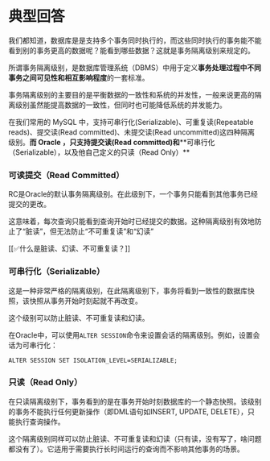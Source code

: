 # 典型回答
我们都知道，数据库是是支持多个事务同时执行的，而这些同时执行的事务能不能看到别的事务更高的数据呢？能看到哪些数据？这就是事务隔离级别来规定的。



所谓事务隔离级别，是数据库管理系统（DBMS）中用于定义**事务处理过程中不同事务之间可见性和相互影响程度**的一套标准。



事务隔离级别的主要目的是平衡数据的一致性和系统的并发性，一般来说更高的隔离级别虽然能提高数据的一致性，但同时也可能降低系统的并发能力。



在我们常用的 MySQL 中，支持可串行化(Serializable)、可重复读(Repeatable reads)、提交读(Read committed)、未提交读(Read uncommitted)这四种隔离级别。**而 Oracle ，只支持提交读(Read committed)和****<font style="color:rgb(13, 13, 13);">可串行化（Serializable），以及他自己定义的只读（Read Only）</font>**

**<font style="color:rgb(13, 13, 13);"></font>**

### 可读提交（Read Committed）
RC是Oracle的默认事务隔离级别。在此级别下，一个事务只能看到其他事务已经提交的更改。



这意味着，每次查询只能看到查询开始时已经提交的数据。这种隔离级别有效地防止了“脏读”，但无法防止“不可重复读”和“幻读”



[[✅什么是脏读、幻读、不可重复读？]]



### 可串行化（Serializable）


这是一种非常严格的隔离级别，在此隔离级别下，事务将看到一致性的数据库快照，该快照从事务开始时刻起就不再改变。



这个级别可以防止脏读、不可重复读和幻读。



在Oracle中，可以使用`ALTER SESSION`命令来设置会话的隔离级别。例如，设置会话为可串行化：



```latex
ALTER SESSION SET ISOLATION_LEVEL=SERIALIZABLE;
```



### 只读（Read Only）


在只读隔离级别下，事务看到的是在事务开始时刻数据库的一个静态快照。该级别的事务不能执行任何更新操作（即DML语句如INSERT, UPDATE, DELETE），只能执行查询操作。



这个隔离级别同样可以防止脏读、不可重复读和幻读（只有读，没有写了，啥问题都没有了）。它适用于需要执行长时间运行的查询而不影响其他事务的场景。





